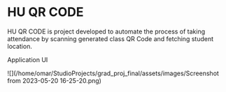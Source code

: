 # HU QR CODE

HU QR CODE is project developed to automate the process of taking attendance
by scanning generated class QR Code and fetching student location.

Application UI

![](/home/omar/StudioProjects/grad_proj_final/assets/images/Screenshot from 2023-05-20 16-25-20.png)

